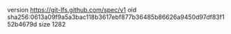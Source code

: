 version https://git-lfs.github.com/spec/v1
oid sha256:0613a09f9a5a3bac118b3617ebf877b36485b86626a9450d97df83f152b4679d
size 1282
